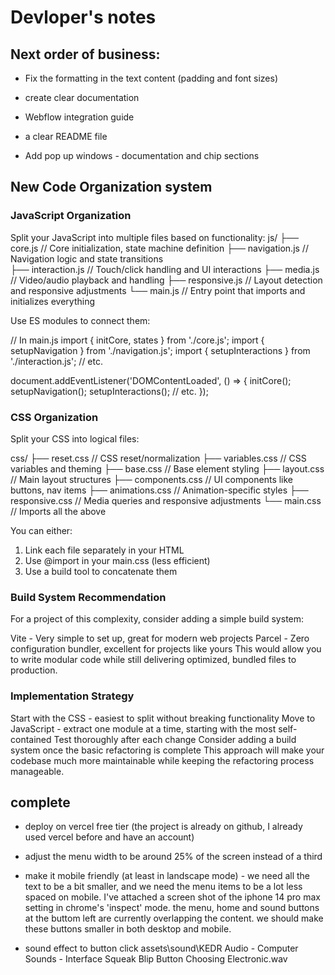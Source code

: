 # Devloper's notes

## Next order of business:

* Fix the formatting in the text content (padding and font sizes) 

* create clear documentation

* Webflow integration guide

* a clear README file

* Add pop up windows - documentation and chip sections




## New Code Organization system


### JavaScript Organization
Split your JavaScript into multiple files based on functionality:
js/
├── core.js         // Core initialization, state machine definition
├── navigation.js   // Navigation logic and state transitions  
├── interaction.js  // Touch/click handling and UI interactions
├── media.js        // Video/audio playback and handling
├── responsive.js   // Layout detection and responsive adjustments
└── main.js         // Entry point that imports and initializes everything


Use ES modules to connect them:

// In main.js
import { initCore, states } from './core.js';
import { setupNavigation } from './navigation.js';
import { setupInteractions } from './interaction.js';
// etc.

document.addEventListener('DOMContentLoaded', () => {
    initCore();
    setupNavigation();
    setupInteractions();
    // etc.
});


### CSS Organization
Split your CSS into logical files:


css/
├── reset.css       // CSS reset/normalization
├── variables.css   // CSS variables and theming
├── base.css        // Base element styling
├── layout.css      // Main layout structures
├── components.css  // UI components like buttons, nav items
├── animations.css  // Animation-specific styles
├── responsive.css  // Media queries and responsive adjustments
└── main.css        // Imports all the above

You can either:

1. Link each file separately in your HTML
2. Use @import in your main.css (less efficient)
3. Use a build tool to concatenate them


### Build System Recommendation
For a project of this complexity, consider adding a simple build system:

Vite - Very simple to set up, great for modern web projects
Parcel - Zero configuration bundler, excellent for projects like yours
This would allow you to write modular code while still delivering optimized, bundled files to production.

### Implementation Strategy
Start with the CSS - easiest to split without breaking functionality
Move to JavaScript - extract one module at a time, starting with the most self-contained
Test thoroughly after each change
Consider adding a build system once the basic refactoring is complete
This approach will make your codebase much more maintainable while keeping the refactoring process manageable.



## complete


* deploy on vercel free tier (the project is already on github, I already used vercel before and have an account)

* adjust the menu width to be around 25% of the screen instead of a third

* make it mobile friendly (at least in landscape mode) - we need all the text to be a bit smaller, and we need the menu items to be a lot less spaced on mobile. I've attached a screen shot of the iphone 14 pro max setting in chrome's 'inspect' mode. the menu, home and sound buttons at the buttom left are currently overlapping the content. we should make these buttons smaller in both desktop and mobile.

* sound effect to button click  assets\sound\KEDR Audio - Computer Sounds - Interface Squeak Blip Button Choosing Electronic.wav


